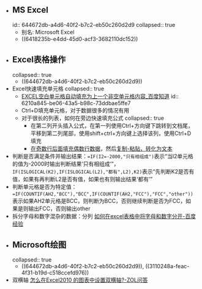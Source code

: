 - ## MS Excel
  id:: 644672db-a4d6-40f2-b7c2-eb50c260d2d9
  collapsed:: true
	- 别名: Microsoft Excel
	- ((6418235b-e4dd-45d0-acf3-3682110dc152))
- ## Excel表格操作
  collapsed:: true
	- ((644672db-a4d6-40f2-b7c2-eb50c260d2d9))
- Excel快速填充单元格
  collapsed:: true
	- [EXCEL空白单元格自动填充为上一个非空单元格内容_百度知道](http://zhidao.baidu.com/question/2052980308363849627?sharesource=weibo)
	  id:: 6210a845-be06-43a5-b98c-73ddbae5ffe7
	- Ctrl+D填充单元格，对于数据很多的情况有用
	- 对于很长的列表，如何在旁边快速填充公式
	  collapsed:: true
		- 在第二列开头插入公式，在第一列使用Ctrl+方向键下跳转到文档尾，平移到第二列尾部，使用shift+ctrl+方向键上选择该列，使用Ctrl+D填充
		- [在奇数行后面填充偶数行数据](https://zhidao.baidu.com/question/1303012932180756899.html)，然后[复制-粘贴，转化为文本](https://jingyan.baidu.com/article/c35dbcb01742fec917fcbc78.html)
- 判断是否满足条件并输出结果：`=IF(I2=-2000,"只有相组成")`表示“当I2单元格的值为-2000时输出判断结果‘只有相组成’”，`IF(ISLOGICAL(K2),IF(ISLOGICAL(L2),"都有",L2),K2)`表示“先判断K2是否有值，如果有再判断L2是否有值，如果也有则输出结果‘都有’”
- 判断单元格是否为特定值：`=IF(COUNTIF(AH2,"BCC"),"BCC",IF(COUNTIF(AH2,"FCC"),"FCC","other"))`表示如果AH2单元格是BCC，则判断为BCC，否则继续判断是否为FCC，如果是则输出FCC，否则输出other
- 拆分字母和数字混杂的数据：分列 [如何在excel表格中将字母和数字分开-百度经验](https://jingyan.baidu.com/article/6181c3e0ff37b2152ef153c9.html)
- ## Microsoft绘图
  collapsed:: true
	- ((644672db-a4d6-40f2-b7c2-eb50c260d2d9)), ((3110248a-feac-4f31-b19d-c518ccefd976))
- 双横轴 [怎么在Excel2010 的图表中设置双横轴?-ZOL问答](https://ask.zol.com.cn/x/6844061.html)